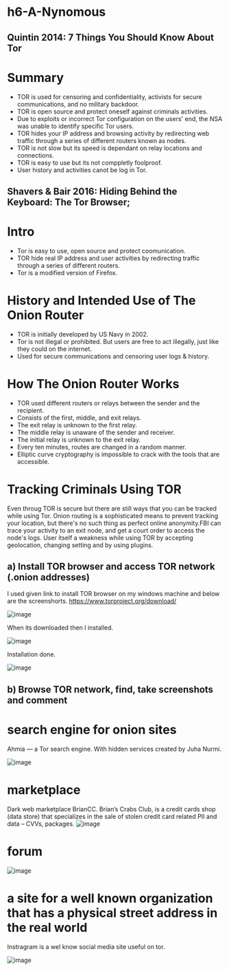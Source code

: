 # h6-A-Nynomous
## Quintin 2014: 7 Things You Should Know About Tor

# Summary
- TOR is used for censoring and confidentiality, activists for secure communications, and no military backdoor.
- TOR is open source and protect oneself against criminals activities.
- Due to exploits or incorrect Tor configuration on the users' end, the NSA was unable to identify specific Tor users.
- TOR hides your IP address and browsing activity by redirecting web traffic through a series of different routers known as nodes.
- TOR is not slow but its speed is dependant on relay locations and connections.
- TOR is easy to use but its not comppletly foolproof.
- User history and activities canot be log in Tor.

## Shavers & Bair 2016: Hiding Behind the Keyboard: The Tor Browser;

# Intro
- Tor is easy to use, open source and protect coomunication.
- TOR hide real IP address and user activities by redirecting traffic through a series of different routers.
- Tor is a modified version of Firefox.
# History and Intended Use of The Onion Router
- TOR is initially developed by US Navy in 2002.
- Tor is not illegal or prohibited. But users are free to act illegally, just like they could on the internet.
- Used for secure communications and censoring user logs & history.
# How The Onion Router Works
- TOR used different routers or relays between the sender and the recipient.
- Consists of the first, middle, and exit relays.
- The exit relay is unknown to the first relay.
- The middle relay is unaware of the sender and receiver.
- The initial relay is unknown to the exit relay.
- Every ten minutes, routes are changed in a random manner.
- Elliptic curve cryptography is impossible to crack with the tools that are accessible.
# Tracking Criminals Using TOR
Even throug TOR is secure but there are still ways that you can be tracked while using Tor. Onion routing is a sophisticated means to prevent tracking your location, but there's no such thing as perfect online anonymity.FBI can trace your activity to an exit node, and get a court order to access the node's logs. User itself a weakness while using TOR by accepting geolocation, changing setting and by using plugins.

## a) Install TOR browser and access TOR network (.onion addresses)
I used given link to install TOR browser on my windows machine and below are the screenshorts.
https://www.torproject.org/download/

![image](https://github.com/Abrar76/h6-A-Nynomous/assets/79007051/d657aed3-9045-41f1-9e2e-60ac77640678)

When its downloaded then I installed.

![image](https://github.com/Abrar76/h6-A-Nynomous/assets/79007051/9a6c4fc8-09e1-4622-a95e-76e7dafd9b06)

Installation done.  

![image](https://github.com/Abrar76/h6-A-Nynomous/assets/79007051/3f41153f-61cf-42e2-9828-f536fb43b1b6)


## b) Browse TOR network, find, take screenshots and comment
# search engine for onion sites
Ahmia — a Tor search engine. With hidden services created by Juha Nurmi.

![image](https://github.com/Abrar76/h6-A-Nynomous/assets/79007051/689bc5ee-1c5f-4a9e-8d14-b0c38c009c6d)

# marketplace
Dark web marketplace BrianCC. Brian’s Crabs Club, is a credit cards shop (data store) that specializes in the sale of stolen credit card related PII and data – CVVs, packages.
![image](https://github.com/Abrar76/h6-A-Nynomous/assets/79007051/1c16c023-2e47-4a90-859d-bcd68b590043)

# forum
![image](https://github.com/Abrar76/h6-A-Nynomous/assets/79007051/ac2dceee-b0e0-4aa3-bc9d-bce2ae889a30)

# a site for a well known organization that has a physical street address in the real world
Instragram is a wel know social media site useful on tor.

![image](https://github.com/Abrar76/h6-A-Nynomous/assets/79007051/03ebde05-4796-464a-b4fd-1c463081c3dc)














